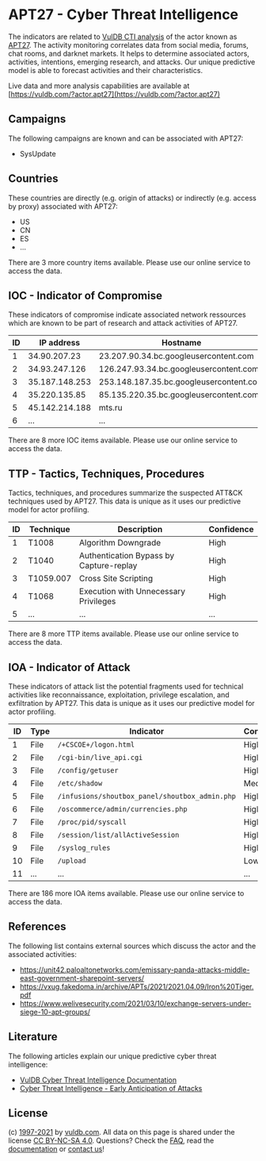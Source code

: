 # APT27 - Cyber Threat Intelligence

The indicators are related to [VulDB CTI analysis](https://vuldb.com/?doc.cti) of the actor known as [APT27](https://vuldb.com/?actor.apt27). The activity monitoring correlates data from social media, forums, chat rooms, and darknet markets. It helps to determine associated actors, activities, intentions, emerging research, and attacks. Our unique predictive model is able to forecast activities and their characteristics.

Live data and more analysis capabilities are available at [https://vuldb.com/?actor.apt27](https://vuldb.com/?actor.apt27)

## Campaigns

The following campaigns are known and can be associated with APT27:

* SysUpdate

## Countries

These countries are directly (e.g. origin of attacks) or indirectly (e.g. access by proxy) associated with APT27:

* US
* CN
* ES
* ...

There are 3 more country items available. Please use our online service to access the data.

## IOC - Indicator of Compromise

These indicators of compromise indicate associated network ressources which are known to be part of research and attack activities of APT27.

ID | IP address | Hostname | Confidence
-- | ---------- | -------- | ----------
1 | 34.90.207.23 | 23.207.90.34.bc.googleusercontent.com | Medium
2 | 34.93.247.126 | 126.247.93.34.bc.googleusercontent.com | Medium
3 | 35.187.148.253 | 253.148.187.35.bc.googleusercontent.com | Medium
4 | 35.220.135.85 | 85.135.220.35.bc.googleusercontent.com | Medium
5 | 45.142.214.188 | mts.ru | High
6 | ... | ... | ...

There are 8 more IOC items available. Please use our online service to access the data.

## TTP - Tactics, Techniques, Procedures

Tactics, techniques, and procedures summarize the suspected ATT&CK techniques used by APT27. This data is unique as it uses our predictive model for actor profiling.

ID | Technique | Description | Confidence
-- | --------- | ----------- | ----------
1 | T1008 | Algorithm Downgrade | High
2 | T1040 | Authentication Bypass by Capture-replay | High
3 | T1059.007 | Cross Site Scripting | High
4 | T1068 | Execution with Unnecessary Privileges | High
5 | ... | ... | ...

There are 8 more TTP items available. Please use our online service to access the data.

## IOA - Indicator of Attack

These indicators of attack list the potential fragments used for technical activities like reconnaissance, exploitation, privilege escalation, and exfiltration by APT27. This data is unique as it uses our predictive model for actor profiling.

ID | Type | Indicator | Confidence
-- | ---- | --------- | ----------
1 | File | `/+CSCOE+/logon.html` | High
2 | File | `/cgi-bin/live_api.cgi` | High
3 | File | `/config/getuser` | High
4 | File | `/etc/shadow` | Medium
5 | File | `/infusions/shoutbox_panel/shoutbox_admin.php` | High
6 | File | `/oscommerce/admin/currencies.php` | High
7 | File | `/proc/pid/syscall` | High
8 | File | `/session/list/allActiveSession` | High
9 | File | `/syslog_rules` | High
10 | File | `/upload` | Low
11 | ... | ... | ...

There are 186 more IOA items available. Please use our online service to access the data.

## References

The following list contains external sources which discuss the actor and the associated activities:

* https://unit42.paloaltonetworks.com/emissary-panda-attacks-middle-east-government-sharepoint-servers/
* https://vxug.fakedoma.in/archive/APTs/2021/2021.04.09/Iron%20Tiger.pdf
* https://www.welivesecurity.com/2021/03/10/exchange-servers-under-siege-10-apt-groups/

## Literature

The following articles explain our unique predictive cyber threat intelligence:

* [VulDB Cyber Threat Intelligence Documentation](https://vuldb.com/?doc.cti)
* [Cyber Threat Intelligence - Early Anticipation of Attacks](https://www.scip.ch/en/?labs.20201022)

## License

(c) [1997-2021](https://vuldb.com/?doc.changelog) by [vuldb.com](https://vuldb.com/?doc.about). All data on this page is shared under the license [CC BY-NC-SA 4.0](https://creativecommons.org/licenses/by-nc-sa/4.0/). Questions? Check the [FAQ](https://vuldb.com/?doc.faq), read the [documentation](https://vuldb.com/?doc) or [contact us](https://vuldb.com/?contact)!
